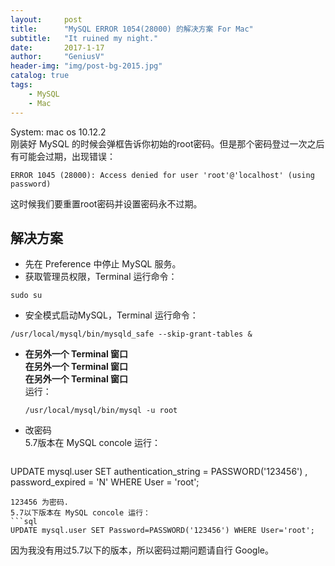 ```yaml
---
layout:     post
title:      "MySQL ERROR 1054(28000) 的解决方案 For Mac"
subtitle:   "It ruined my night."
date:       2017-1-17
author:     "GeniusV"
header-img: "img/post-bg-2015.jpg"
catalog: true
tags:
    - MySQL
    - Mac
---
```

System: mac os 10.12.2  
刚装好 MySQL 的时候会弹框告诉你初始的root密码。但是那个密码登过一次之后有可能会过期，出现错误： 
```
ERROR 1045 (28000): Access denied for user 'root'@'localhost' (using password)
```
这时候我们要重置root密码并设置密码永不过期。

## 解决方案
- 先在 Preference 中停止 MySQL 服务。
- 获取管理员权限，Terminal 运行命令：  
```
sudo su
```
- 安全模式启动MySQL，Terminal 运行命令：  
```
/usr/local/mysql/bin/mysqld_safe --skip-grant-tables &
```
- **在另外一个 Terminal 窗口**  
  **在另外一个 Terminal 窗口**  
  **在另外一个 Terminal 窗口**  
  运行：  
  ```
  /usr/local/mysql/bin/mysql -u root
  ```
- 改密码  
  5.7版本在 MySQL concole 运行：
  ```sql
UPDATE mysql.user
SET authentication_string = PASSWORD('123456') , password_expired = 'N'
WHERE User = 'root';
  ```
  123456 为密码.
  5.7以下版本在 MySQL concole 运行：
  ```sql
  UPDATE mysql.user SET Password=PASSWORD('123456') WHERE User='root';
  ```
  因为我没有用过5.7以下的版本，所以密码过期问题请自行 Google。
